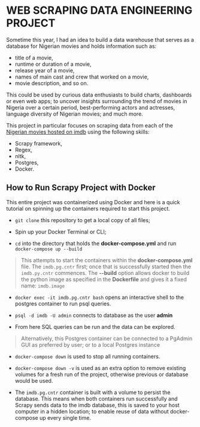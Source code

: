 # WEB SCRAPING DATA ENGINEERING PROJECT

Sometime this year, I had an idea to build a data warehouse that serves as a database for Nigerian movies and holds information such as:

+ title of a movie,
+ runtime or duration of a movie,
+ release year of a movie,
+ names of main cast and crew that worked on a movie,
+ movie description, and so on.

This could be used by curious data enthusiasts to build charts, dashboards or even web apps; to uncover insights surrounding the trend of movies in Nigeria over a certain period, best-performing actors and actresses, language diversity of Nigerian movies; and much more.

This project in particular focuses on scraping data from each of the [Nigerian movies hosted on imdb](https://www.imdb.com/search/title/?country_of_origin=NG&sort=alpha,asc&start=1&ref_=adv_nxt) using the following skills:

+ Scrapy framework,
+ Regex,
+ nltk,
+ Postgres,
+ Docker.

## How to Run Scrapy Project with Docker

This entire project was containerized using Docker and here is a quick tutorial on spinning up the containers required to start this project.

+ `git clone` this repository to get a local copy of all files;

+ Spin up your Docker Terminal or CLI;

+ `cd` into the directory that holds the **docker-compose.yml** and run `docker-compose up --build`

> This attempts to start the containers within the **docker-compose.yml** file. The `imdb.pg.cntr` first; once that is successfully started then the `imdb.py.cntr` commences. The **--build** option allows docker to build the python image as specified in the **Dockerfile** and gives it a fixed name: `imdb.image`

+ `docker exec -it imdb.pg.cntr bash` opens an interactive shell to the postgres container to run psql queries.

+ `psql -d imdb -U admin` connects to database as the user **admin**

+ From here SQL queries can be run and the data can be explored.

> Alternatively, this Postgres container can be connected to a PgAdmin GUI as preferred by user; or to a local Postgres instance

+ `docker-compose down` is used to stop all running containers.

+ `docker-compose down -v` is used as an extra option to remove existing volumes for a fresh run of the project, otherwise previous or database would be used.

+ The `imdb.pg.cntr` container is built with a volume to persist the database. This means when both containers run successfully and Scrapy sends data to the imdb database, this is saved to your host computer in a hidden location; to enable reuse of data without docker-compose up every single time.